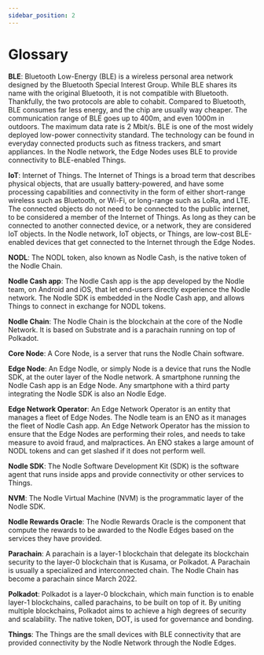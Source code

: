 ```yaml
---
sidebar_position: 2
---
```


# Glossary

**BLE**: Bluetooth Low-Energy (BLE) is a wireless personal area network designed by the Bluetooth Special Interest Group. While BLE shares its name with the original Bluetooth,  it is not compatible with Bluetooth. Thankfully, the two protocols are able to cohabit. Compared to Bluetooth, BLE consumes far less energy, and the chip are usually way cheaper. The communication range of BLE goes up to 400m, and even 1000m in outdoors. The maximum data rate is 2 Mbit/s. BLE is one of the most widely deployed low-power connectivity standard. The technology can be found in everyday connected products such as fitness trackers, and smart appliances. In the Nodle network, the Edge Nodes uses BLE to provide connectivity to BLE-enabled Things.

**IoT**: Internet of Things. The Internet of Things is a broad term that describes physical objects, that are usually battery-powered, and have some processing capabilities and connectivity in the form of either short-range wireless such as Bluetooth, or Wi-Fi, or long-range such as LoRa, and LTE. The connected objects do not need to be connected to the public internet, to be considered a member of the Internet of Things. As long as they can be connected to another connected device, or a network, they are considered IoT objects. In the Nodle network, IoT objects, or Things, are low-cost BLE-enabled devices that get connected to the Internet through the Edge Nodes.

**NODL**: The NODL token, also known as Nodle Cash, is the native token of the Nodle Chain.

**Nodle Cash app**: The Nodle Cash app is the app developed by the Nodle team, on Android and iOS, that let end-users directly experience the Nodle network. The Nodle SDK is embedded in the Nodle Cash app, and allows Things to connect in exchange for NODL tokens.

**Nodle Chain**: The Nodle Chain is the blockchain at the core of the Nodle Network. It is based on Substrate and is a parachain running on top of Polkadot.

**Core Node**: A Core Node, is a server that runs the Nodle Chain software.

**Edge Node**: An Edge Nodle, or simply Node is a device that runs the Nodle SDK, at the outer layer of the Nodle network. A smartphone running the Nodle Cash app is an Edge Node. Any smartphone with a third party integrating the Nodle SDK is also an Nodle Edge.

**Edge Network Operator**: An Edge Network Operator is an entity that manages a fleet of Edge Nodes. The Nodle team is an ENO as it manages the fleet of Nodle Cash app. An Edge Network Operator has the mission to ensure that the Edge Nodes are performing their roles, and needs to take measure to avoid fraud, and malpractices. An ENO stakes a large amount of NODL tokens and can get slashed if it does not perform well.

**Nodle SDK**: The Nodle Software Development Kit (SDK) is the software agent that runs inside apps and provide connectivity or other services to Things.

**NVM**: The Nodle Virtual Machine (NVM) is the programmatic layer of the Nodle SDK.

**Nodle Rewards Oracle**: The Nodle Rewards Oracle is the component that compute the rewards to be awarded to the Nodle Edges based on the services they have provided.

**Parachain**: A parachain is a layer-1 blockchain that delegate its blockchain security to the layer-0 blockchain that is Kusama, or Polkadot. A Parachain is usually a specialized and interconnected chain. The Nodle Chain has become a parachain since March 2022.

**Polkadot**: Polkadot is a layer-0 blockchain, which main function is to enable layer-1 blockchains, called parachains, to be built on top of it. By uniting multiple blockchains, Polkadot aims to achieve a high degrees of security and scalability. The native token, DOT, is used for governance and bonding.  

**Things**: The Things are the small devices with BLE connectivity that are provided connectivity by the Nodle Network through the Nodle Edges.
